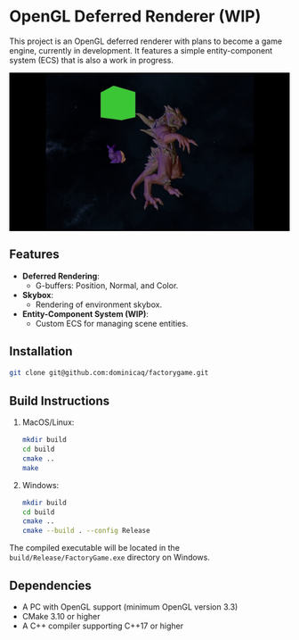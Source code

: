 # OpenGL Deferred Renderer (WIP)

This project is an OpenGL deferred renderer with plans to become a game engine, currently in development. It features a simple entity-component system (ECS) that is also a work in progress.

<div style="text-align: center;">
    <img src="./resources/demo.gif" alt="Demo" style="display: block; margin: 0 auto; border: none;">
</div>


## Features

- **Deferred Rendering**: 
    - G-buffers: Position, Normal, and Color.
- **Skybox**: 
    - Rendering of environment skybox.
- **Entity-Component System (WIP)**:
    - Custom ECS for managing scene entities.

## Installation
```sh
git clone git@github.com:dominicaq/factorygame.git
```

## Build Instructions

1. MacOS/Linux:
    ```sh
    mkdir build
    cd build
    cmake ..
    make
    ```
2. Windows:
    ```sh
    mkdir build
    cd build
    cmake ..
    cmake --build . --config Release
    ```
The compiled executable will be located in the `build/Release/FactoryGame.exe` directory on Windows.

## Dependencies

- A PC with OpenGL support (minimum OpenGL version 3.3)
- CMake 3.10 or higher
- A C++ compiler supporting C++17 or higher
